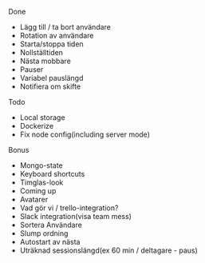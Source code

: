 Done
* Lägg till / ta bort användare
* Rotation av användare
* Starta/stoppa tiden
* Nollställtiden
* Nästa mobbare
* Pauser
* Variabel pauslängd
* Notifiera om skifte

Todo
* Local storage
* Dockerize
* Fix node config(including server mode)

Bonus
  <ul>
      <li>Mongo-state</li>
      <li>Keyboard shortcuts</li>
      <li>Timglas-look</li>
      <li>Coming up</li>
      <li>Avatarer</li>
      <li>Vad gör vi / trello-integration? </li>
      <li>Slack integration(visa team mess)</li>
      <li>Sortera Användare</li>
      <li>Slump ordning</li>
      <li>Autostart av nästa</li>
      <li>Uträknad sessionslängd(ex 60 min / deltagare - paus)</li>
  </ul>
